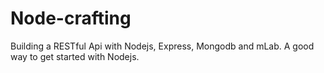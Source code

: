 # Node-crafting

Building a RESTful Api with Nodejs, Express, Mongodb and mLab. A good way to get started with Nodejs.

